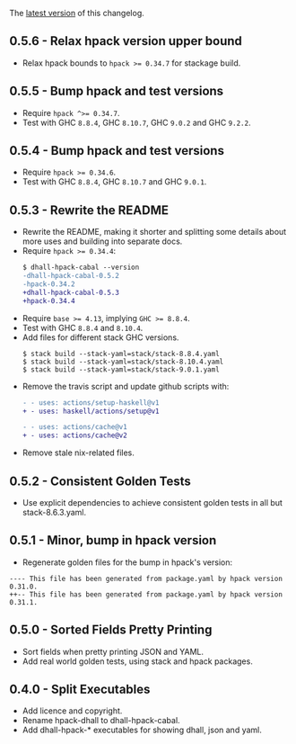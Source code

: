 The [latest version](https://github.com/blockscope/hpack-dhall/blob/master/changelog.md) of this changelog.

## 0.5.6 - Relax hpack version upper bound
* Relax hpack bounds to `hpack >= 0.34.7` for stackage build.

## 0.5.5 - Bump hpack and test versions
* Require `hpack ^>= 0.34.7`.
* Test with GHC `8.8.4`, GHC `8.10.7`, GHC `9.0.2` and GHC `9.2.2`.

## 0.5.4 - Bump hpack and test versions
* Require `hpack >= 0.34.6`.
* Test with GHC `8.8.4`, GHC `8.10.7` and GHC `9.0.1`.

## 0.5.3 - Rewrite the README
* Rewrite the README, making it shorter and splitting some details about more
  uses and building into separate docs.
* Require `hpack >= 0.34.4`:
  ```diff
  $ dhall-hpack-cabal --version
  -dhall-hpack-cabal-0.5.2
  -hpack-0.34.2
  +dhall-hpack-cabal-0.5.3
  +hpack-0.34.4
  ```
* Require `base >= 4.13`, implying `GHC >= 8.8.4`.
* Test with GHC `8.8.4` and `8.10.4`.
* Add files for different stack GHC versions.
  ```
  $ stack build --stack-yaml=stack/stack-8.8.4.yaml
  $ stack build --stack-yaml=stack/stack-8.10.4.yaml
  $ stack build --stack-yaml=stack/stack-9.0.1.yaml
  ```
* Remove the travis script and update github scripts with:
  ```diff
  - - uses: actions/setup-haskell@v1
  + - uses: haskell/actions/setup@v1

  - - uses: actions/cache@v1
  + - uses: actions/cache@v2
  ```
* Remove stale nix-related files.

## 0.5.2 - Consistent Golden Tests
* Use explicit dependencies to achieve consistent golden tests in all but
  stack-8.6.3.yaml.

## 0.5.1 - Minor, bump in hpack version 
* Regenerate golden files for the bump in hpack's version:

```
---- This file has been generated from package.yaml by hpack version 0.31.0.
++-- This file has been generated from package.yaml by hpack version 0.31.1.
```

## 0.5.0 - Sorted Fields Pretty Printing
* Sort fields when pretty printing JSON and YAML.
* Add real world golden tests, using stack and hpack packages.

## 0.4.0 - Split Executables
* Add licence and copyright.
* Rename hpack-dhall to dhall-hpack-cabal.
* Add dhall-hpack-* executables for showing dhall, json and yaml.

